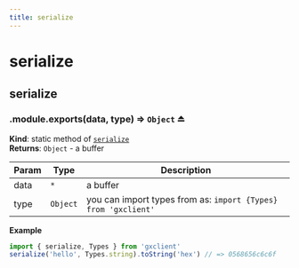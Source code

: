 ```yaml
---
title: serialize
---
```


# serialize

<a name="module_serialize"></a>

## serialize
<a name="exp_module_serialize--module.exports"></a>

### .module.exports(data, type) ⇒ <code>Object</code> ⏏
**Kind**: static method of [<code>serialize</code>](#module_serialize)  
**Returns**: <code>Object</code> - a buffer  

| Param | Type | Description |
| --- | --- | --- |
| data | <code>\*</code> | a buffer |
| type | <code>Object</code> | you can import types from as: `import {Types} from 'gxclient'` |

**Example**  
```js
import { serialize, Types } from 'gxclient'
serialize('hello', Types.string).toString('hex') // => 0568656c6c6f
```
